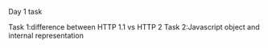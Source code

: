 Day 1 task 

Task 1:difference between HTTP 1.1 vs HTTP 2
Task 2:Javascript object and internal representation